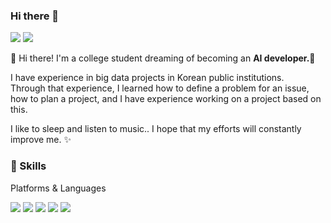 ### Hi there 👋
<a href="https://www.instagram.com/kamsung99/" target="_blank"><img src="https://img.shields.io/badge/Kamsung99-E4405F?style=flat-square&logo=Instagram&logoColor=white"/></a>
<a href="mailto:hyun755088@gmail.com" target="_blank"><img src="https://img.shields.io/badge/hyun755088@gmail.com-EA4335?style=flat-square&logo=Gmail&logoColor=white"/></a>

   
👋  Hi there! I'm a college student dreaming of becoming an <b>AI developer.</b>🚀   
   
I have experience in big data projects in Korean public institutions.   
Through that experience, I learned how to define a problem for an issue, how to plan a project, and I have experience working on a project based on this.   
   
I like to sleep and listen to music..
I hope that my efforts will constantly improve me. ✨   

### 💪 Skills   
Platforms & Languages

<img src="https://img.shields.io/badge/Android-3DDC84?style=flat-square&logo=Android&logoColor=white"/> <img src="https://img.shields.io/badge/java-EA7E20?style=-square&logo=OpenJDK&logoColor=white"> <img src="https://img.shields.io/badge/c-00599C?style=-square&logo=c&logoColor=white"/> <img src="https://img.shields.io/badge/c++-00599C?style=-square&logo=c%2B%2B&logoColor=white"> <img src="https://img.shields.io/badge/python-3776AB?style=-square&logo=python&logoColor=white">
